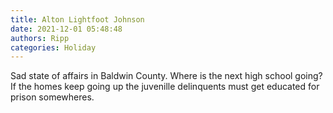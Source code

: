 ```yaml
---
title: Alton Lightfoot Johnson
date: 2021-12-01 05:48:48
authors: Ripp
categories: Holiday
---
```


 Sad state of affairs in Baldwin County. Where is the next high school going? If the homes keep going up the juvenille delinquents must get educated for prison somewheres.